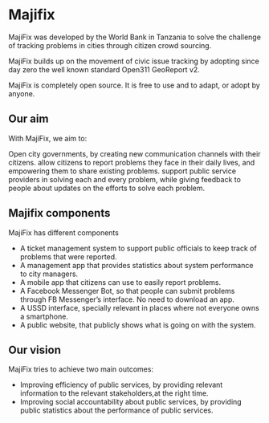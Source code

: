 # Majifix

MajiFix was developed by the World Bank in Tanzania to solve the challenge of tracking problems in cities through citizen crowd sourcing.

MajiFix builds up on the movement of civic issue tracking by adopting since day zero the well known standard Open311 GeoReport v2.

MajiFix is completely open source. It is free to use and to adapt, or adopt by anyone.

## Our aim

With MajiFix, we aim to:

Open city governments, by creating new communication channels with their citizens.
allow citizens to report problems they face in their daily lives, and empowering them to share existing problems.
support public service providers in solving each and every problem, while giving feedback to people about updates on the efforts to solve each problem.

## Majifix components

MajiFix has different components

- A ticket management system to support public officials to keep track of problems that were reported.
- A management app that provides statistics about system performance to city managers.
- A mobile app that citizens can use to easily report problems.
- A Facebook Messenger Bot, so that people can submit problems through FB Messenger’s interface. No need to download an app.
- A USSD interface, specially relevant in places where not everyone owns a smartphone.
- A public website, that publicly shows what is going on with the system.

## Our vision

MajiFix tries to achieve two main outcomes:

- Improving efficiency of public services, by providing relevant information to the relevant stakeholders,at the right time.
- Improving social accountability about public services, by providing public statistics about the performance of public services.
